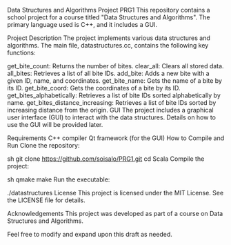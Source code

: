 Data Structures and Algorithms Project PRG1
This repository contains a school project for a course titled "Data Structures and Algorithms". The primary language used is C++, and it includes a GUI.

Project Description
The project implements various data structures and algorithms. The main file, datastructures.cc, contains the following key functions:

get_bite_count: Returns the number of bites.
clear_all: Clears all stored data.
all_bites: Retrieves a list of all bite IDs.
add_bite: Adds a new bite with a given ID, name, and coordinates.
get_bite_name: Gets the name of a bite by its ID.
get_bite_coord: Gets the coordinates of a bite by its ID.
get_bites_alphabetically: Retrieves a list of bite IDs sorted alphabetically by name.
get_bites_distance_increasing: Retrieves a list of bite IDs sorted by increasing distance from the origin.
GUI
The project includes a graphical user interface (GUI) to interact with the data structures. Details on how to use the GUI will be provided later.

Requirements
C++ compiler
Qt framework (for the GUI)
How to Compile and Run
Clone the repository:

sh
git clone https://github.com/soisalo/PRG1.git
cd Scala
Compile the project:

sh
qmake
make
Run the executable:

./datastructures
License
This project is licensed under the MIT License. See the LICENSE file for details.

Acknowledgements
This project was developed as part of a course on Data Structures and Algorithms.

Feel free to modify and expand upon this draft as needed.
